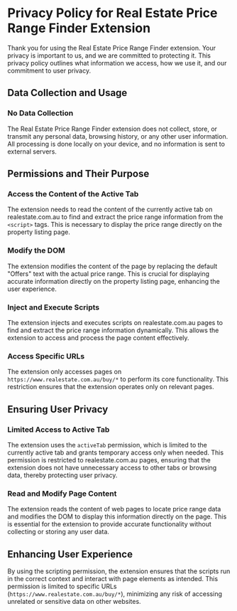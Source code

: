 # Privacy Policy for Real Estate Price Range Finder Extension

Thank you for using the Real Estate Price Range Finder extension. Your privacy is important to us, and we are committed to protecting it. This privacy policy outlines what information we access, how we use it, and our commitment to user privacy.

## Data Collection and Usage

### No Data Collection
The Real Estate Price Range Finder extension does not collect, store, or transmit any personal data, browsing history, or any other user information. All processing is done locally on your device, and no information is sent to external servers.

## Permissions and Their Purpose

### Access the Content of the Active Tab
The extension needs to read the content of the currently active tab on realestate.com.au to find and extract the price range information from the `<script>` tags. This is necessary to display the price range directly on the property listing page.

### Modify the DOM
The extension modifies the content of the page by replacing the default "Offers" text with the actual price range. This is crucial for displaying accurate information directly on the property listing page, enhancing the user experience.

### Inject and Execute Scripts
The extension injects and executes scripts on realestate.com.au pages to find and extract the price range information dynamically. This allows the extension to access and process the page content effectively.

### Access Specific URLs
The extension only accesses pages on `https://www.realestate.com.au/buy/*` to perform its core functionality. This restriction ensures that the extension operates only on relevant pages.

## Ensuring User Privacy

### Limited Access to Active Tab
The extension uses the `activeTab` permission, which is limited to the currently active tab and grants temporary access only when needed. This permission is restricted to realestate.com.au pages, ensuring that the extension does not have unnecessary access to other tabs or browsing data, thereby protecting user privacy.

### Read and Modify Page Content
The extension reads the content of web pages to locate price range data and modifies the DOM to display this information directly on the page. This is essential for the extension to provide accurate functionality without collecting or storing any user data.

## Enhancing User Experience
By using the scripting permission, the extension ensures that the scripts run in the correct context and interact with page elements as intended. This permission is limited to specific URLs (`https://www.realestate.com.au/buy/*`), minimizing any risk of accessing unrelated or sensitive data on other websites.